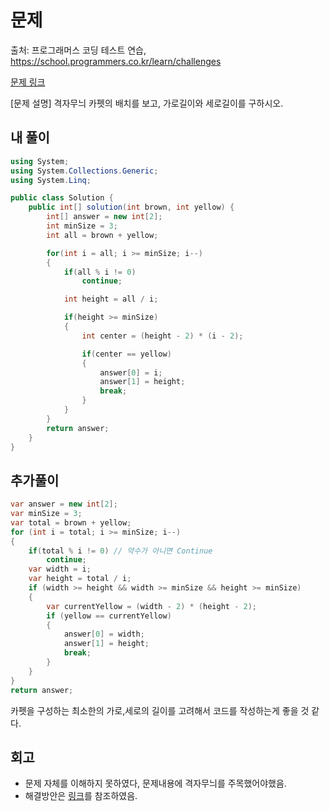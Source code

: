 # 문제
출처: 프로그래머스 코딩 테스트 연습, https://school.programmers.co.kr/learn/challenges

[문제 링크](https://school.programmers.co.kr/learn/courses/30/lessons/42842)


[문제 설명]
격자무늬 카펫의 배치를 보고, 가로길이와 세로길이를 구하시오.

## 내 풀이
``` C#
using System;
using System.Collections.Generic;
using System.Linq;

public class Solution {
    public int[] solution(int brown, int yellow) {
        int[] answer = new int[2];
        int minSize = 3;
        int all = brown + yellow;

        for(int i = all; i >= minSize; i--)
        {
            if(all % i != 0)
                continue;

            int height = all / i;

            if(height >= minSize)
            {
                int center = (height - 2) * (i - 2);

                if(center == yellow)
                {
                    answer[0] = i;
                    answer[1] = height;
                    break;
                }
            }
        }
        return answer;
    }
}
```

## 추가풀이
```c#
var answer = new int[2];
var minSize = 3;
var total = brown + yellow;
for (int i = total; i >= minSize; i--)
{
    if(total % i != 0) // 약수가 아니면 Continue
        continue;
    var width = i;
    var height = total / i;
    if (width >= height && width >= minSize && height >= minSize)
    {
        var currentYellow = (width - 2) * (height - 2);
        if (yellow == currentYellow)
        {
            answer[0] = width;
            answer[1] = height;
            break;
        }
    }
}
return answer;
```
카펫을 구성하는 최소한의 가로,세로의 길이를 고려해서 코드를 작성하는게 좋을 것 같다.

## 회고
- 문제 자체를 이해하지 못하였다, 문제내용에 격자무늬를 주목했어야했음.
- 해결방안은 [링크](https://easybrother0103.tistory.com/110)를 참조하였음.
